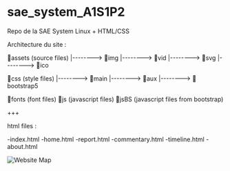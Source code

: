 # sae_system_A1S1P2
Repo de la SAE System Linux + HTML/CSS



Architecture du site :

📁assets            (source files)
  |--------> 📁img
  |--------> 📁vid
  |--------> 📁svg
  |--------> 📁ico

📁css                (style files)
  |--------> 📁main
  |--------> 📁aux
  |--------> 📁bootstrap5

📁fonts              (font files)
📁js                 (javascript files)
📁jsBS               (javascript files from bootstrap)

+++

html files :

-index.html
-home.html
-report.html
-commentary.html
-timeline.html
-about.html


![Website Map](https://github.com/user-attachments/assets/d42d3860-856f-4ae6-87d8-40b07a788ce0)
